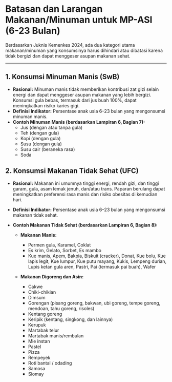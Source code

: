 # Batasan dan Larangan Makanan/Minuman untuk MP-ASI (6-23 Bulan)

Berdasarkan Juknis Kemenkes 2024, ada dua kategori utama makanan/minuman yang konsumsinya harus dihindari atau dibatasi karena tidak bergizi dan dapat menggeser asupan makanan sehat.

---

## 1. Konsumsi Minuman Manis (SwB)

* **Rasional:** Minuman manis tidak memberikan kontribusi zat gizi selain energi dan dapat menggeser asupan makanan yang lebih bergizi. Konsumsi gula bebas, termasuk dari jus buah 100%, dapat meningkatkan risiko karies gigi.  
* **Definisi Indikator:** Persentase anak usia 6–23 bulan yang mengonsumsi minuman manis.  
* **Contoh Minuman Manis (berdasarkan Lampiran 6, Bagian 7):**  
    * Jus (dengan atau tanpa gula)  
    * Teh (dengan gula)  
    * Kopi (dengan gula)  
    * Susu (dengan gula)  
    * Susu cair (beraneka rasa)  
    * Soda  

## 2. Konsumsi Makanan Tidak Sehat (UFC)

* **Rasional:** Makanan ini umumnya tinggi energi, rendah gizi, dan tinggi garam, gula, asam lemak jenuh, dan/atau trans. Paparan berulang dapat meningkatkan preferensi rasa manis dan risiko obesitas di kemudian hari.  
* **Definisi Indikator:** Persentase anak usia 6–23 bulan yang mengonsumsi makanan tidak sehat.  
* **Contoh Makanan Tidak Sehat (berdasarkan Lampiran 6, Bagian 8):**  

    * **Makanan Manis:**  
        * Permen gula, Karamel, Coklat  
        * Es krim, Gelato, Sorbet, Es mambo  
        * Kue manis, Apem, Bakpia, Biskuit (cracker), Donat, Kue bolu, Kue lapis legit, Kue lumpur, Kue putu mayang, Kukis, Lempeng durian, Lupis ketan gula aren, Pastri, Pai (termasuk pai buah), Wafer  

    * **Makanan Digoreng dan Asin:**  
        * Cakwe  
        * Chiki-chikian  
        * Dimsum  
        * Gorengan (pisang goreng, bakwan, ubi goreng, tempe goreng, mendoan, tahu goreng, risoles)  
        * Kentang goreng  
        * Keripik (kentang, singkong, dan lainnya)  
        * Kerupuk  
        * Martabak telur  
        * Martabak manis/rembulan  
        * Mie instan  
        * Pastel  
        * Pizza  
        * Rempeyek  
        * Roti bantal / odading  
        * Samosa  
        * Siomay